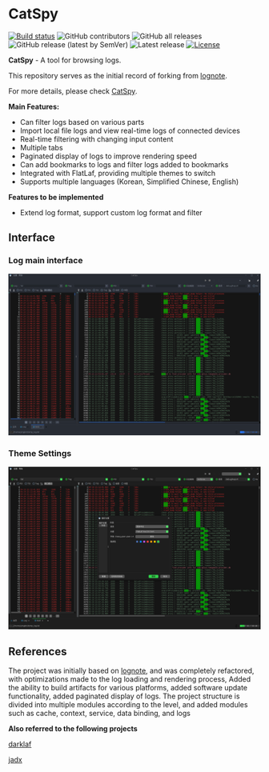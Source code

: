 # CatSpy

[![Build status](https://github.com/Gegenbauer/CatSpy/workflows/Build/badge.svg)](https://github.com/Gegenbauer/CatSpy/actions?query=workflow%3ABuild)
![GitHub contributors](https://img.shields.io/github/contributors/Gegenbauer/CatSpy)
![GitHub all releases](https://img.shields.io/github/downloads/Gegenbauer/CatSpy/total)
![GitHub release (latest by SemVer)](https://img.shields.io/github/downloads/Gegenbauer/CatSpy/latest/total)
![Latest release](https://img.shields.io/github/release/Gegenbauer/CatSpy.svg)
[![License](http://img.shields.io/:license-apache-blue.svg)](http://www.apache.org/licenses/LICENSE-2.0.html)

**CatSpy** - A tool for browsing logs.

This repository serves as the initial record of forking from [lognote](https://github.com/cdcsgit/lognote). 

For more details, please check [CatSpy](https://github.com/Gegenbauer/CatSpy).

**Main Features:**
- Can filter logs based on various parts
- Import local file logs and view real-time logs of connected devices
- Real-time filtering with changing input content
- Multiple tabs
- Paginated display of logs to improve rendering speed
- Can add bookmarks to logs and filter logs added to bookmarks
- Integrated with FlatLaf, providing multiple themes to switch
- Supports multiple languages (Korean, Simplified Chinese, English)

**Features to be implemented**
- Extend log format, support custom log format and filter

## Interface
### Log main interface
![log_main_interface.png](pic%2Flog_main_interface.png)

### Theme Settings
![theme_configuration.png](pic%2Ftheme_configuration.png)

## References
The project was initially based on [lognote](https://github.com/cdcsgit/lognote), and was completely refactored, with optimizations made to the log loading and rendering process,
Added the ability to build artifacts for various platforms, added software update functionality, added paginated display of logs.
The project structure is divided into multiple modules according to the level, and added modules such as cache, context, service, data binding, and logs

**Also referred to the following projects**

[darklaf](https://github.com/weisJ/darklaf)

[jadx](https://github.com/skylot/jadx)